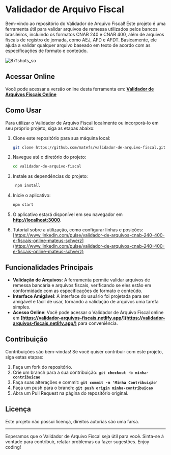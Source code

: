  
# **Validador de Arquivo Fiscal**

Bem-vindo ao repositório do Validador de Arquivo Fiscal! Este projeto é uma ferramenta útil para validar arquivos de remessa utilizados pelos bancos brasileiros, incluindo os formatos CNAB 240 e CNAB 400, além de arquivos fiscais de registro de jornada, como AEJ, AFD e AFDT. Basicamente, ele ajuda a validar qualquer arquivo baseado em texto de acordo com as especificações de formato e conteúdo.

 ![871shots_so](https://github.com/matefs/validador-de-arquivo-fiscal/assets/30128774/7196d2a2-9055-4657-a071-74c58d7a138e)


## **Acessar Online**

Você pode acessar a versão online desta ferramenta em: **[Validador de Arquivos Fiscais Online](https://validador-arquivos-fiscais.netlify.app/)**



## **Como Usar**

Para utilizar o Validador de Arquivo Fiscal localmente ou incorporá-lo em seu próprio projeto, siga as etapas abaixo:

1. Clone este repositório para sua máquina local:
    
    ```bash
    git clone https://github.com/matefs/validador-de-arquivo-fiscal.git
    ```
    
2. Navegue até o diretório do projeto:
    
    ```bash
    cd validador-de-arquivo-fiscal 
    ```
    
3. Instale as dependências do projeto:
    
    ```bash
     npm install
    ```
    
4. Inicie o aplicativo:
    
    ```bash
    npm start 
    ```
    
5. O aplicativo estará disponível em seu navegador em **[http://localhost:3000](http://localhost:3000/)**.

6. Tutorial sobre a utilização, como configurar linhas e posições: [https://www.linkedin.com/pulse/validador-de-arquivos-cnab-240-400-e-fiscais-online-mateus-schverz](https://www.linkedin.com/pulse/validador-de-arquivos-cnab-240-400-e-fiscais-online-mateus-schverz)


## **Funcionalidades Principais**

- **Validação de Arquivos**: A ferramenta permite validar arquivos de remessa bancária e arquivos fiscais, verificando se eles estão em conformidade com as especificações de formato e conteúdo.
- **Interface Amigável**: A interface do usuário foi projetada para ser amigável e fácil de usar, tornando a validação de arquivos uma tarefa simples.
- **Acesso Online**: Você pode acessar o Validador de Arquivo Fiscal online em **[https://validador-arquivos-fiscais.netlify.app/](https://validador-arquivos-fiscais.netlify.app/)** para conveniência.

## **Contribuição**

Contribuições são bem-vindas! Se você quiser contribuir com este projeto, siga estas etapas:

1. Faça um fork do repositório.
2. Crie um branch para a sua contribuição: **`git checkout -b minha-contribuicao`**
3. Faça suas alterações e commit: **`git commit -m 'Minha Contribuição'`**
4. Faça um push para o branch: **`git push origin minha-contribuicao`**
5. Abra um Pull Request na página do repositório original.

## **Licença**

Este projeto não possui licença, direitos autorias são uma farsa. 

---

Esperamos que o Validador de Arquivo Fiscal seja útil para você. Sinta-se à vontade para contribuir, relatar problemas ou fazer sugestões. Enjoy coding!
